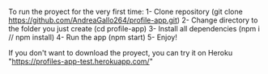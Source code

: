 To run the proyect for the very first time:
1- Clone repository (git clone https://github.com/AndreaGallo264/profile-app.git)
2- Change directory to the folder you just create (cd profile-app)
3- Install all dependencies (npm i // npm install)
4- Run the app (npm start)
5- Enjoy!

If you don't want to download the proyect, you can try it on Heroku
"https://profiles-app-test.herokuapp.com/"
